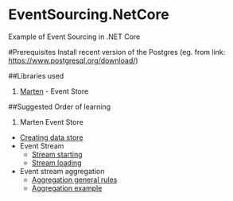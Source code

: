 # EventSourcing.NetCore
Example of Event Sourcing in .NET Core

#Prerequisites
Install recent version of the Postgres (eg. from link: https://www.postgresql.org/download/)

##Libraries used
1. [Marten](https://github.com/JasperFx/marten) - Event Store

##Suggested Order of learning
1. Marten Event Store
  * [Creating data store](https://github.com/oskardudycz/EventSourcing.NetCore/blob/master/Marten.Integration.Tests/General/StoreInitializationTests.cs)
  * Event Stream
    * [Stream starting](https://github.com/oskardudycz/EventSourcing.NetCore/blob/master/Marten.Integration.Tests/EventStore/Stream/StreamStarting.cs)
    * [Stream loading](https://github.com/oskardudycz/EventSourcing.NetCore/blob/master/Marten.Integration.Tests/EventStore/Stream/StreamLoading.cs)
  * Event stream aggregation
    * [Aggregation general rules](https://github.com/oskardudycz/EventSourcing.NetCore/blob/master/Marten.Integration.Tests/EventStore/Aggregate/AggregationRules.cs)
    * [Aggregation example](https://github.com/oskardudycz/EventSourcing.NetCore/blob/master/Marten.Integration.Tests/EventStore/Aggregate/EventsAggregation.cs)
